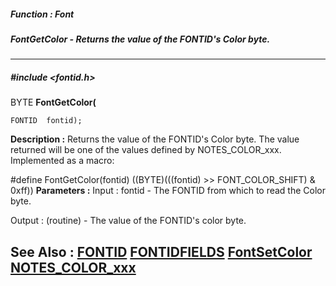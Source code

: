 ##### Function : Font
##### FontGetColor - Returns the value of the FONTID's Color byte.
---
##### #include <fontid.h>
BYTE **FontGetColor(**

	FONTID  fontid);
**Description :**
Returns the value of the FONTID's Color byte.  The value returned will be one 
of the values defined by NOTES_COLOR_xxx.  Implemented as a macro:

#define FontGetColor(fontid) ((BYTE)(((fontid) >> FONT_COLOR_SHIFT) & 0xff))
**Parameters :**
Input :
fontid  -  The FONTID from which to read the Color byte.

Output :
(routine)  -  The value of the FONTID's color byte.


**See Also :**
[FONTID](D:/md_files/FONTID.md)
[FONTIDFIELDS](D:/md_files/FONTIDFIELDS.md)
[FontSetColor](D:/md_files/FontSetColor.md)
[NOTES_COLOR_xxx](D:/md_files/NOTES_COLOR_xxx.md)
---
